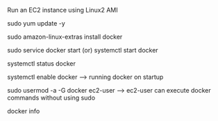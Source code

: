 Run an EC2 instance using Linux2 AMI

sudo yum update -y

sudo amazon-linux-extras install docker

sudo service docker start (or) systemctl start docker 

systemctl status docker

systemctl enable docker --> running docker on startup

sudo usermod -a -G docker ec2-user --> ec2-user can execute docker commands without using sudo

docker info

